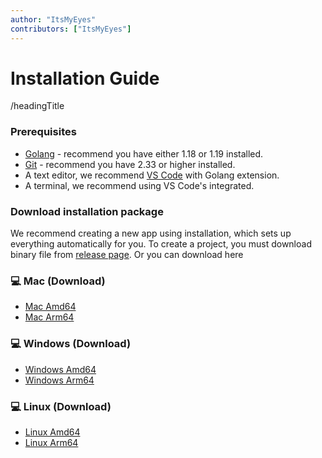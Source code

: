 ```yaml
---
author: "ItsMyEyes"
contributors: ["ItsMyEyes"]
---
```


# Installation Guide

/headingTitle

### Prerequisites

- [Golang](https://golang.org/) - recommend you have either 1.18 or 1.19 installed.
- [Git](https://git-scm.com/) - recommend you have 2.33 or higher installed.
- A text editor, we recommend [VS Code](https://code.visualstudio.com/download) with Golang extension.
- A terminal, we recommend using VS Code's integrated.

### Download installation package

We recommend creating a new app using installation, which sets up everything automatically for you. To create a project, you must download binary file from [release page](https://github.com/ItsMyEyes/i-kiyora/releases).
Or you can download here

### 💻 Mac (Download)
- [Mac Amd64](https://github.com/ItsMyEyes/i-kiyora/releases/download/v0.2.9/i-kiyora_0.2.9_darwin_amd64.tar.gz)
- [Mac Arm64](https://github.com/ItsMyEyes/i-kiyora/releases/download/v0.2.9/i-kiyora_0.2.9_darwin_arm64.tar.gz)
  
### 💻 Windows (Download)
- [Windows Amd64](https://github.com/ItsMyEyes/i-kiyora/releases/download/v0.2.9/i-kiyora_0.2.9_windows_amd64.tar.gz)
- [Windows Arm64](https://github.com/ItsMyEyes/i-kiyora/releases/download/v0.2.9/i-kiyora_0.2.9_windows_arm64.tar.gz)
  
### 💻 Linux (Download)
- [Linux Amd64](https://github.com/ItsMyEyes/i-kiyora/releases/download/v0.2.9/i-kiyora_0.2.9_linux_amd64.tar.gz)
- [Linux Arm64](https://github.com/ItsMyEyes/i-kiyora/releases/download/v0.2.9/i-kiyora_0.2.9_linux_arm64.tar.gz)